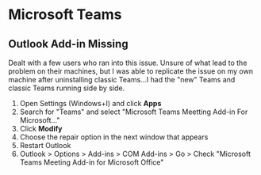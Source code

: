 # Microsoft Teams

## Outlook Add-in Missing

Dealt with a few users who ran into this issue. Unsure of what lead to the problem on their machines, but I was able to replicate the issue on my own machine after uninstalling classic Teams...I had the "new" Teams and classic Teams running side by side.

1. Open Settings (Windows+I) and click **Apps**
2. Search for "Teams" and select "Microsoft Teams Meetting Add-in For Microsoft..."
3. Click **Modify**
4. Choose the repair option in the next window that appears
5. Restart Outlook
6. Outlook > Options > Add-ins > COM Add-ins > Go > Check "Microsoft Teams Meeting Add-in for Microsoft Office"